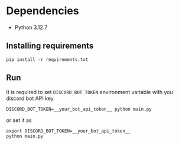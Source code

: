 # Dependencies

* Python 3.12.7

## Installing requirements

```shell
pip install -r requirements.txt
```

## Run

It is required to set `DISCORD_BOT_TOKEN` environment variable with you discord bot API key.

```shell
DISCORD_BOT_TOKEN=__your_bot_api_token__ python main.py
```

or set it as

```shell
export DISCORD_BOT_TOKEN=__your_bot_api_token__
python main.py
```
